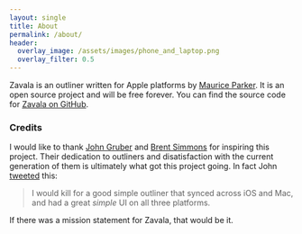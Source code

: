 ```yaml
---
layout: single
title: About
permalink: /about/
header:
  overlay_image: /assets/images/phone_and_laptop.png
  overlay_filter: 0.5
---
```


Zavala is an outliner written for Apple platforms by [Maurice Parker](https://vincode.io).
It is an open source project and will be free forever.
You can find the source code for [Zavala on GitHub](https://github.com/vincode-io/Zavala).

### Credits

I would like to thank [John Gruber](https://daringfireball.net) and [Brent Simmons](https://inessential.com)
for inspiring this project. Their dedication to outliners and disatisfaction with the current generation of
them is ultimately what got this project going.  In fact John [tweeted](https://twitter.com/gruber/status/1277329886080905219) this:

> I would kill for a good simple outliner that synced across iOS and Mac, and had a great *simple* UI on all three platforms.

If there was a mission statement for Zavala, that would be it.

